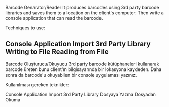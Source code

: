 Barcode Genarator/Reader
It produces barcodes using 3rd party barcode libraries and saves them to a location on the client's computer. Then write a console application that can read the barcode.

Techniques to use:

Console Application
Import 3rd Party Library
Writing to File
Reading from File
------------------------
Barcode Oluşturucu/Okuyucu
3rd party barcode kütüphaneleri kullanarak barcode üreten bunu client'ın bilgisayarında bir lokasyona kaydeden. Daha sonra da barcode'u okuyabilen bir console uygulaması yazınız.

Kullanılması gereken teknikler:

Console Application
Import 3rd Party Library
Dosyaya Yazma
Dosyadan Okuma
